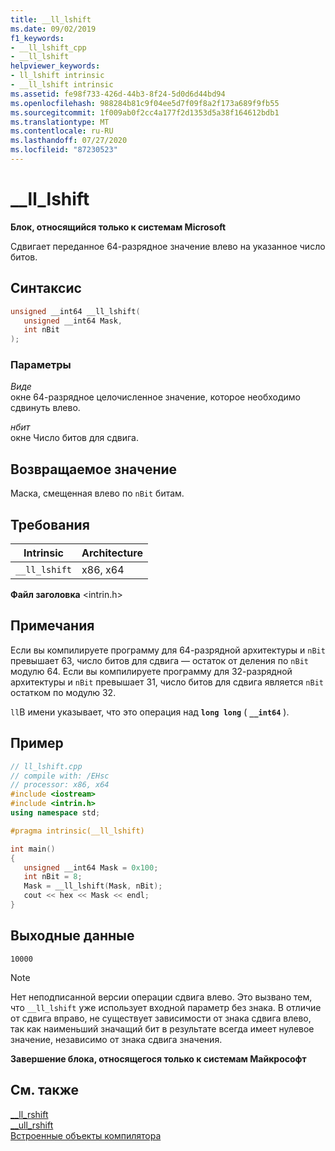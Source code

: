 ```yaml
---
title: __ll_lshift
ms.date: 09/02/2019
f1_keywords:
- __ll_lshift_cpp
- __ll_lshift
helpviewer_keywords:
- ll_lshift intrinsic
- __ll_lshift intrinsic
ms.assetid: fe98f733-426d-44b3-8f24-5d0d6d44bd94
ms.openlocfilehash: 988284b81c9f04ee5d7f09f8a2f173a689f9fb55
ms.sourcegitcommit: 1f009ab0f2cc4a177f2d1353d5a38f164612bdb1
ms.translationtype: MT
ms.contentlocale: ru-RU
ms.lasthandoff: 07/27/2020
ms.locfileid: "87230523"
---
```

# <a name="__ll_lshift"></a>__ll_lshift

**Блок, относящийся только к системам Microsoft**

Сдвигает переданное 64-разрядное значение влево на указанное число битов.

## <a name="syntax"></a>Синтаксис

```C
unsigned __int64 __ll_lshift(
   unsigned __int64 Mask,
   int nBit
);
```

### <a name="parameters"></a>Параметры

*Виде*\
окне 64-разрядное целочисленное значение, которое необходимо сдвинуть влево.

*нбит*\
окне Число битов для сдвига.

## <a name="return-value"></a>Возвращаемое значение

Маска, смещенная влево по `nBit` битам.

## <a name="requirements"></a>Требования

|Intrinsic|Architecture|
|---------------|------------------|
|`__ll_lshift`|x86, x64|

**Файл заголовка** \<intrin.h>

## <a name="remarks"></a>Примечания

Если вы компилируете программу для 64-разрядной архитектуры и `nBit` превышает 63, число битов для сдвига — остаток от деления по `nBit` модулю 64. Если вы компилируете программу для 32-разрядной архитектуры и `nBit` превышает 31, число битов для сдвига является `nBit` остатком по модулю 32.

`ll`В имени указывает, что это операция над **`long long`** ( **`__int64`** ).

## <a name="example"></a>Пример

```cpp
// ll_lshift.cpp
// compile with: /EHsc
// processor: x86, x64
#include <iostream>
#include <intrin.h>
using namespace std;

#pragma intrinsic(__ll_lshift)

int main()
{
   unsigned __int64 Mask = 0x100;
   int nBit = 8;
   Mask = __ll_lshift(Mask, nBit);
   cout << hex << Mask << endl;
}
```

## <a name="output"></a>Выходные данные

```Output
10000
```

> [!NOTE]
> Нет неподписанной версии операции сдвига влево. Это вызвано тем, что `__ll_lshift` уже использует входной параметр без знака. В отличие от сдвига вправо, не существует зависимости от знака сдвига влево, так как наименьший значащий бит в результате всегда имеет нулевое значение, независимо от знака сдвига значения.

**Завершение блока, относящегося только к системам Майкрософт**

## <a name="see-also"></a>См. также

[__ll_rshift](../intrinsics/ll-rshift.md)\
[__ull_rshift](../intrinsics/ull-rshift.md)\
[Встроенные объекты компилятора](../intrinsics/compiler-intrinsics.md)
